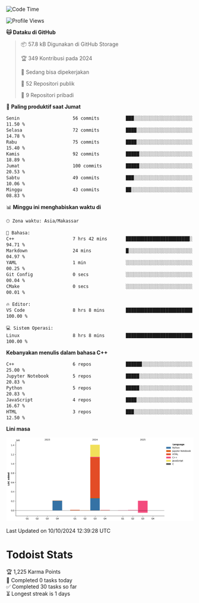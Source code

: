 <!--START_SECTION:waka-->
![Code Time](http://img.shields.io/badge/Code%20Time-60%20hrs%203%20mins-blue)

![Profile Views](http://img.shields.io/badge/Profil%20dilihat-2-blue)

**🐱 Dataku di GitHub** 

> 📦 57.8 kB Digunakan di GitHub Storage 
 > 
> 🏆 349 Kontribusi pada 2024
 > 
> 💼 Sedang bisa dipekerjakan
 > 
> 📜 52 Repositori publik 
 > 
> 🔑 9 Repositori pribadi 
 > 
📅 **Paling produktif saat Jumat** 

```text
Senin                    56 commits          ███░░░░░░░░░░░░░░░░░░░░░░   11.50 % 
Selasa                   72 commits          ████░░░░░░░░░░░░░░░░░░░░░   14.78 % 
Rabu                     75 commits          ████░░░░░░░░░░░░░░░░░░░░░   15.40 % 
Kamis                    92 commits          █████░░░░░░░░░░░░░░░░░░░░   18.89 % 
Jumat                    100 commits         █████░░░░░░░░░░░░░░░░░░░░   20.53 % 
Sabtu                    49 commits          ███░░░░░░░░░░░░░░░░░░░░░░   10.06 % 
Minggu                   43 commits          ██░░░░░░░░░░░░░░░░░░░░░░░   08.83 % 
```


📊 **Minggu ini menghabiskan waktu di** 

```text
🕑︎ Zona waktu: Asia/Makassar

💬 Bahasa: 
C++                      7 hrs 42 mins       ████████████████████████░   94.71 % 
Markdown                 24 mins             █░░░░░░░░░░░░░░░░░░░░░░░░   04.97 % 
YAML                     1 min               ░░░░░░░░░░░░░░░░░░░░░░░░░   00.25 % 
Git Config               0 secs              ░░░░░░░░░░░░░░░░░░░░░░░░░   00.04 % 
CMake                    0 secs              ░░░░░░░░░░░░░░░░░░░░░░░░░   00.01 % 

🔥 Editor: 
VS Code                  8 hrs 8 mins        █████████████████████████   100.00 % 

💻 Sistem Operasi: 
Linux                    8 hrs 8 mins        █████████████████████████   100.00 % 
```

**Kebanyakan menulis dalam bahasa C++** 

```text
C++                      6 repos             ██████░░░░░░░░░░░░░░░░░░░   25.00 % 
Jupyter Notebook         5 repos             █████░░░░░░░░░░░░░░░░░░░░   20.83 % 
Python                   5 repos             █████░░░░░░░░░░░░░░░░░░░░   20.83 % 
JavaScript               4 repos             ████░░░░░░░░░░░░░░░░░░░░░   16.67 % 
HTML                     3 repos             ███░░░░░░░░░░░░░░░░░░░░░░   12.50 % 
```



**Lini masa**

![Lines of Code chart](https://raw.githubusercontent.com/yusuf601/yusuf601/main/assets/bar_graph.png)


 Last Updated on 10/10/2024 12:39:28 UTC
<!--END_SECTION:waka-->
# Todoist Stats

<!-- TODO-IST:START -->
🏆  1,225 Karma Points           
🌸  Completed 0 tasks today           
✅  Completed 30 tasks so far           
⏳  Longest streak is 1 days
<!-- TODO-IST:END -->
